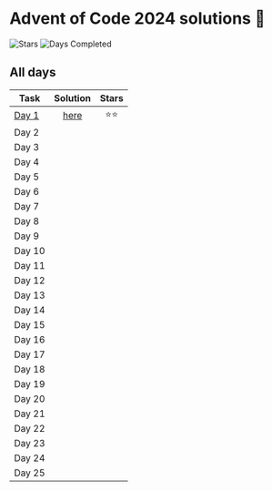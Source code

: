 # Advent of Code 2024 solutions 🎄

![Stars](https://img.shields.io/badge/stars%20⭐-2-yellow)
![Days Completed](https://img.shields.io/badge/days%20completed-1-red)

## All days

| Task | Solution | Stars |
| ------------- | :-------------: | :----: |
| [Day 1](https://adventofcode.com/2024/day/1) | [here](src/day1.py) | :star::star: |
| Day 2 | | |
| Day 3 | | |
| Day 4 | | |
| Day 5 | | |
| Day 6 | | |
| Day 7 | | |
| Day 8 | | |
| Day 9 | | |
| Day 10 | | |
| Day 11 | | |
| Day 12 | | |
| Day 13 | | |
| Day 14 | | |
| Day 15 | | |
| Day 16 | | |
| Day 17 | | |
| Day 18 | | |
| Day 19 | | |
| Day 20 | | |
| Day 21 | | |
| Day 22 | | |
| Day 23 | | |
| Day 24 | | |
| Day 25 | | |
